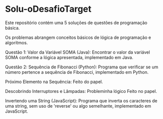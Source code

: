 # Solu-oDesafioTarget

Este repositório contém uma 5 soluções de questões de programação básica.

Os problemas abrangem conceitos básicos de lógica de programação e algoritmos. 

Questão 1: Valor da Variável SOMA (Java): Encontrar o valor da variável SOMA conforme a lógica apresentada, implementado em Java.

Questão 2: Sequência de Fibonacci (Python): Programa que verificar se um número pertence a sequência de Fibonacci, implementado em Python.

Próximo Elemento na Sequência: Feito do papel.

Descobrindo Interruptores e Lâmpadas: Probleminha lógico Feito no papel.

Invertendo uma String (JavaScript): Programa que inverta os caracteres de uma string, sem uso de 'reverse' ou algo semelhante, implementado em JavaScript.
